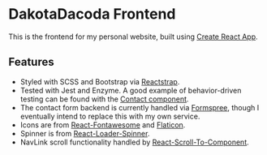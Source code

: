 # DakotaDacoda Frontend

This is the frontend for my personal website, built using [Create React App](https://github.com/facebookincubator/create-react-app).

## Features

* Styled with SCSS and Bootstrap via [Reactstrap](https://reactstrap.github.io/).
* Tested with Jest and Enzyme. A good example of behavior-driven testing can be found with the [Contact component](https://github.com/dakotalillie/dakotadacoda-frontend/blob/master/src/components/welcome/contact/Contact.test.jsx).
* The contact form backend is currently handled via [Formspree](https://formspree.io/), though I eventually intend to replace this with my own service.
* Icons are from [React-Fontawesome](https://github.com/FortAwesome/react-fontawesome) and [Flaticon](https://www.flaticon.com/).
* Spinner is from [React-Loader-Spinner](https://github.com/mhnpd/react-loader-spinner).
* NavLink scroll functionality handled by [React-Scroll-To-Component](https://github.com/flyingant/react-scroll-to-component).
